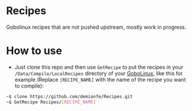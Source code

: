 # Recipes
Gobolinux recipes that are not pushed upstream, mostly work in progress.

# How to use
- Just clone this repo and then use `GetRecipe` to put the recipes in your `/Data/Compile/LocalRecipes` directory of your [GoboLinux](http://gobolinux.org/), 
like this for example (Replace `[RECIPE_NAME]` with the name of the recipe you want to compile):

```bash
~$ clone https://github.com/demianfe/Recipes.git
~$ GetRecipe Recipes/[RECIPE_NAME]
```

